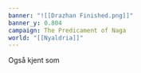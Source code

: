 ```yaml
---
banner: "![[Drazhan Finished.png]]"
banner_y: 0.804
campaign: The Predicament of Naga
world: "[[Nyaldria]]"
---
```



Også kjent som 


